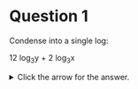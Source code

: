 # Question 1
Condense into a single log:

12 log<sub>3</sub>y + 2 log<sub>3</sub>x 

<details><summary>Click the arrow for the answer.</summary>
<p>
log<sub>3</sub> (y<sup>12</sup>x<sup>2</sup>)
</p>
</details>

<p>   </p>

